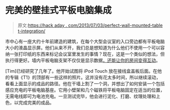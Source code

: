 # 完美的壁挂式平板电脑集成

> 原文:[https://hack aday . com/2013/07/03/perfect-wall-mounted-table t-integration/](https://hackaday.com/2013/07/03/perfect-wall-mounted-tablet-integration/)

市中心有一座大约十年前建造的建筑，在每个大型会议室的入口旁边都有平板电脑大小的液晶显示屏。他们从来不开，我们总是想知道为什么他们不使用一个可以容纳一张打印纸的东西来标记会议室里发生的事情？现在，这是一个类似的想法，但执行得更好。墙内平板电脑支架不仅仅是显示数据[，还能让你的房间变得互动](http://www.controlmypad.com/projects.html)。

[Tim]已经研究了几年了。他开始试图将 iPod Touch 放在接线盒盖板后面。在他的专辑《T1》的顶部有一些这样的照片。这并没有花太多时间，所以继续滚动，看看上面显示的成品的路径。他在干墙上割了一个洞，并想出了如何安装一个包括感应充电的平板电脑基座。它用小壁架和几个磁铁将平板电脑固定在适当的位置，无需电线即可为电池充电。一旦测试完毕，他会进行泥化、打磨、纹理处理和上色，以完成完美的成品。